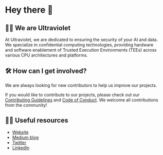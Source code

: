 # Hey there 👋

## 🙋‍♀️ We are Ultraviolet

At Ultraviolet, we are dedicated to ensuring the security of your AI and data. We specialize in confidential computing technologies, providing hardware and software enablement of Trusted Execution Environments (TEEs) across various CPU architectures and platforms.

## 🛠️ How can I get involved?

We are always looking for new contributors to help us improve our projects.

If you would like to contribute to our projects, please check out our [Contributing Guidelines](https://github.com/ultravioletrs/.github/blob/main/CONTRIBUTING.md) and [Code of Conduct](https://github.com/ultravioletrs/.github/blob/main/CODE_OF_CONDUCT.md). We welcome all contributions from the community!

## 👩‍💻 Useful resources

- [Website](https://ultraviolet.rs/)
- [Medium blog](https://medium.com/ultraviolet-blog)
- [Twitter](https://twitter.com/ultravioletrs)
- [LinkedIn](https://www.linkedin.com/company/ultravioletrs)
